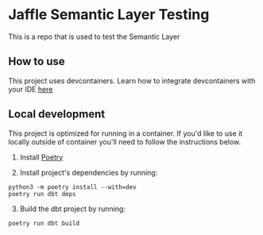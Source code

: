 # Jaffle Semantic Layer Testing

This is a repo that is used to test the Semantic Layer

## How to use

This project uses devcontainers. Learn how to integrate devcontainers with your IDE [here](https://containers.dev/supporting)

## Local development

This project is optimized for running in a container. If you'd like to use it locally outside of container you'll need to follow the instructions below.

1. Install [Poetry](https://python-poetry.org/)

2. Install project's dependencies by running:
```console
python3 -m poetry install --with=dev
poetry run dbt deps
```

3. Build the dbt project by running:
```console
poetry run dbt build
```

